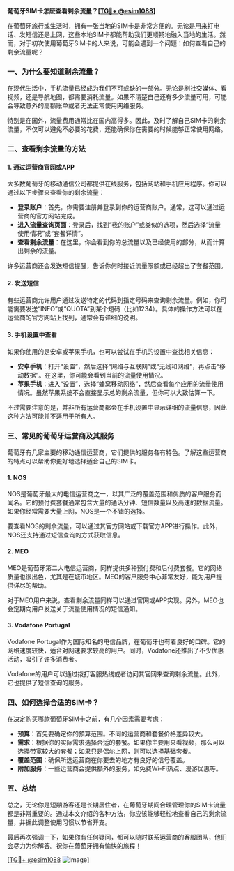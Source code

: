 **葡萄牙SIM卡怎麽查看剩余流量？[[TG💪+ @esim1088](https://t.me/s/esim1088)]**

在葡萄牙旅行或生活时，拥有一张当地的SIM卡是非常方便的。无论是用来打电话、发短信还是上网，这些本地SIM卡都能帮助我们更顺畅地融入当地的生活。然而，对于初次使用葡萄牙SIM卡的人来说，可能会遇到一个问题：如何查看自己的剩余流量呢？

### 一、为什么要知道剩余流量？

在现代生活中，手机流量已经成为我们不可或缺的一部分。无论是刷社交媒体、看视频，还是导航地图，都需要消耗流量。如果不清楚自己还有多少流量可用，可能会导致意外的高额账单或者无法正常使用网络服务。

特别是在国外，流量费用通常比在国内高得多。因此，及时了解自己SIM卡的剩余流量，不仅可以避免不必要的花费，还能确保你在需要的时候能够正常使用网络。

### 二、查看剩余流量的方法

#### 1. 通过运营商官网或APP

大多数葡萄牙的移动通信公司都提供在线服务，包括网站和手机应用程序。你可以通过以下步骤来查看你的剩余流量：

- **登录账户**：首先，你需要注册并登录到你的运营商账户。通常，这可以通过运营商的官方网站完成。
- **进入流量查询页面**：登录后，找到“我的账户”或类似的选项，然后选择“流量使用情况”或“套餐详情”。
- **查看剩余流量**：在这里，你会看到你的总流量以及已经使用的部分，从而计算出剩余的流量。

许多运营商还会发送短信提醒，告诉你何时接近流量限额或已经超出了套餐范围。

#### 2. 发送短信

有些运营商允许用户通过发送特定的代码到指定号码来查询剩余流量。例如，你可能需要发送“INFO”或“QUOTA”到某个短码（比如1234）。具体的操作方法可以在运营商的官方网站上找到，通常会有详细的说明。

#### 3. 手机设置中查看

如果你使用的是安卓或苹果手机，也可以尝试在手机的设置中查找相关信息：

- **安卓手机**：打开“设置”，然后选择“网络与互联网”或“无线和网络”，再点击“移动数据”。在这里，你可能会看到当前的流量使用情况。
- **苹果手机**：进入“设置”，选择“蜂窝移动网络”，然后查看每个应用的流量使用情况。虽然苹果系统不会直接显示总的剩余流量，但你可以大致估算一下。

不过需要注意的是，并非所有运营商都会在手机设置中显示详细的流量信息，因此这种方法可能并不适用于所有人。

### 三、常见的葡萄牙运营商及其服务

葡萄牙有几家主要的移动通信运营商，它们提供的服务各有特色。了解这些运营商的特点可以帮助你更好地选择适合自己的SIM卡。

#### 1. NOS

NOS是葡萄牙最大的电信运营商之一，以其广泛的覆盖范围和优质的客户服务而闻名。它的预付费套餐通常包含大量的通话分钟、短信数量以及高速的数据流量。如果你经常需要大量上网，NOS是一个不错的选择。

要查看NOS的剩余流量，可以通过其官方网站或下载官方APP进行操作。此外，NOS还支持通过短信查询的方式获取信息。

#### 2. MEO

MEO是葡萄牙第二大电信运营商，同样提供多种预付费和后付费套餐。它的网络质量也很出色，尤其是在城市地区。MEO的客户服务中心非常友好，能为用户提供详尽的帮助。

对于MEO用户来说，查看剩余流量同样可以通过官网或APP实现。另外，MEO也会定期向用户发送关于流量使用情况的短信通知。

#### 3. Vodafone Portugal

Vodafone Portugal作为国际知名的电信品牌，在葡萄牙也有着良好的口碑。它的网络速度较快，适合对网速要求较高的用户。同时，Vodafone还推出了不少优惠活动，吸引了许多消费者。

Vodafone的用户可以通过拨打客服热线或者访问其官网来查询剩余流量。此外，它也提供了短信查询的服务。

### 四、如何选择合适的SIM卡？

在决定购买哪款葡萄牙SIM卡之前，有几个因素需要考虑：

- **预算**：首先要确定你的预算范围。不同的运营商和套餐价格差异较大。
- **需求**：根据你的实际需求选择合适的套餐。如果你主要用来看视频，那么可以选择带宽较大的套餐；如果只是偶尔上网，则可以选择基础套餐。
- **覆盖范围**：确保所选运营商在你要去的地方有良好的信号覆盖。
- **附加服务**：一些运营商会提供额外的服务，如免费Wi-Fi热点、漫游优惠等。

### 五、总结

总之，无论你是短期游客还是长期居住者，在葡萄牙期间合理管理你的SIM卡流量都是非常重要的。通过本文介绍的各种方法，你应该能够轻松地查看自己的剩余流量，并据此调整使用习惯以节省开支。

最后再次强调一下，如果你有任何疑问，都可以随时联系运营商的客服团队，他们会尽力为你解答。祝你在葡萄牙拥有愉快的旅程！

[[TG💪+ @esim1088](https://t.me/s/esim1088) ![Image](https://i.postimg.cc/4NQfJmqS/Snipaste-2025-05-13-00-14-12.png)]